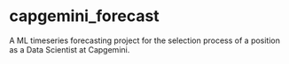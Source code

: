 # capgemini_forecast
 A ML timeseries forecasting project for the selection process of a position as a Data Scientist at Capgemini.
